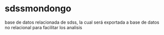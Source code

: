 # sdssmondongo
base de datos relacionada de sdss, la cual será exportada a base de datos no relacional para facilitar los analisis  
